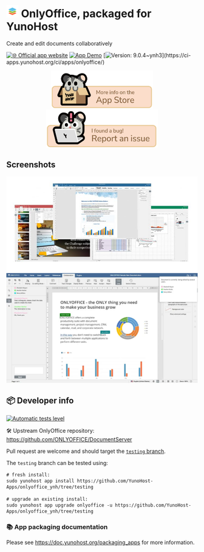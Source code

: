 <!--
N.B.: This README was automatically generated by <https://github.com/YunoHost/apps_tools/blob/main/readme_generator>
It shall NOT be edited by hand.
-->

<h1>
  <img src="https://raw.githubusercontent.com/YunoHost/apps/main/logos/onlyoffice.png" width="32px" alt="Logo of OnlyOffice">
  OnlyOffice, packaged for YunoHost
</h1>

Create and edit documents collaboratively

[![🌐 Official app website](https://img.shields.io/badge/Official_app_website-darkgreen?style=for-the-badge)](https://www.onlyoffice.com)
[![App Demo](https://img.shields.io/badge/App_Demo-blue?style=for-the-badge)](https://www.onlyoffice.com/fr/download-desktop.aspx)
[![Version: 9.0.4~ynh3](https://img.shields.io/badge/Version-9.0.4~ynh3-rgba(0,150,0,1)?style=for-the-badge)](https://ci-apps.yunohost.org/ci/apps/onlyoffice/)

<div align="center">
<a href="https://apps.yunohost.org/app/onlyoffice"><img height="100px" src="https://github.com/YunoHost/yunohost-artwork/raw/refs/heads/main/badges/neopossum-badges/badge_more_info_on_the_appstore.svg"/></a>
<a href="https://github.com/YunoHost-Apps/onlyoffice_ynh/issues"><img height="100px" src="https://github.com/YunoHost/yunohost-artwork/raw/refs/heads/main/badges/neopossum-badges/badge_report_an_issue.svg"/></a>
</div>


## Screenshots
![Screenshot of OnlyOffice](./doc/screenshots/01-presentation.jpg)
![Screenshot of OnlyOffice](./doc/screenshots/02-document-short.png)

## 📦 Developer info

[![Automatic tests level](https://apps.yunohost.org/badge/cilevel/onlyoffice)](https://ci-apps.yunohost.org/ci/apps/onlyoffice/)

🛠️ Upstream OnlyOffice repository: <https://github.com/ONLYOFFICE/DocumentServer>

Pull request are welcome and should target the [`testing` branch](https://github.com/YunoHost-Apps/onlyoffice_ynh/tree/testing).

The `testing` branch can be tested using:
```
# fresh install:
sudo yunohost app install https://github.com/YunoHost-Apps/onlyoffice_ynh/tree/testing

# upgrade an existing install:
sudo yunohost app upgrade onlyoffice -u https://github.com/YunoHost-Apps/onlyoffice_ynh/tree/testing
```

### 📚 App packaging documentation

Please see <https://doc.yunohost.org/packaging_apps> for more information.